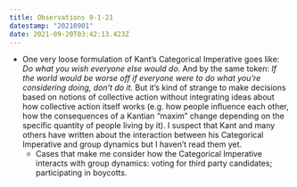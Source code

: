 ```yaml
---
title: Observations 9-1-21
datestamp: "20210901"
date: 2021-09-20T03:42:13.423Z
---
```

- One very loose formulation of Kant’s Categorical Imperative goes like: *Do what you wish everyone else would do.* And by the same token: *If the world would be worse off if everyone were to do what you’re considering doing, don’t do it.* But it’s kind of strange to make decisions based on notions of collective action without integrating ideas about how collective action itself works (e.g. how people influence each other, how the consequences of a Kantian “maxim” change depending on the specific quantity of people living by it). I suspect that Kant and many others have written about the interaction between his Categorical Imperative and group dynamics but I haven’t read them yet.
	- Cases that make me consider how the Categorical Imperative interacts with group dynamics: voting for third party candidates; participating in boycotts.